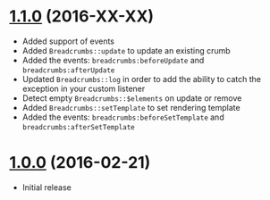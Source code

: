 # [1.1.0](https://github.com/phalcongelist/breadcrumbs/releases/tag/v1.1.0) (2016-XX-XX)
* Added support of events
* Added `Breadcrumbs::update` to update an existing crumb
* Added the events: `breadcrumbs:beforeUpdate` and `breadcrumbs:afterUpdate`
* Updated `Breadcrumbs::log` in order to add the ability to catch the exception in your custom listener
* Detect empty `Breadcrumbs::$elements` on update or remove
* Added `Breadcrumbs::setTemplate` to set rendering template
* Added the events: `breadcrumbs:beforeSetTemplate` and `breadcrumbs:afterSetTemplate`

# [1.0.0](https://github.com/phalcongelist/breadcrumbs/releases/tag/v1.0.0) (2016-02-21)
* Initial release
